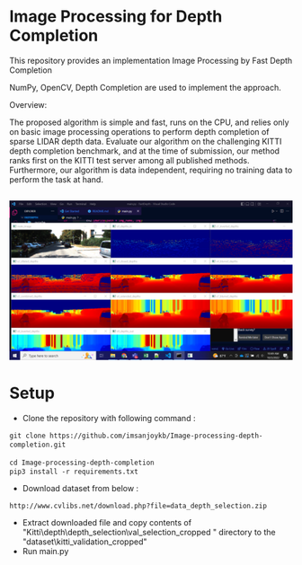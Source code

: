 # Image Processing for Depth Completion
This repository provides an implementation Image Processing by Fast Depth Completion

NumPy, OpenCV, Depth Completion are used to implement the approach.

Overview: 

 The proposed algorithm is simple and fast, runs on the CPU, and relies only on basic image processing operations to perform depth completion of sparse LIDAR depth data. Evaluate our algorithm on the challenging KITTI depth completion benchmark, and at the time of submission, our method ranks first on the KITTI test server among all published methods. Furthermore, our algorithm is data independent, requiring no training data to perform the task at hand.
     
##
![Final Output](https://github.com/imsanjoykb/Image-processing-depth-completion/blob/master/assets/final-image/final-image-4.png)
 
# Setup
- Clone the repository with following command :
```
git clone https://github.com/imsanjoykb/Image-processing-depth-completion.git

cd Image-processing-depth-completion
pip3 install -r requirements.txt
```
- Download dataset from below :
```
http://www.cvlibs.net/download.php?file=data_depth_selection.zip
```
- Extract downloaded file and copy contents of "Kitti\depth\depth_selection\val_selection_cropped " directory to the "dataset\kitti_validation_cropped"
- Run main.py

